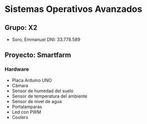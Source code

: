 # Sistemas Operativos Avanzados

## Grupo: X2
- Soro, Emmanuel DNI: 33.778.589

## Proyecto: Smartfarm

### Hardware

* Placa Arduino UNO
* Cámara
* Sensor de humedad del suelo 
* Sensor de temperatura del ambiente
* Sensor de nivel de agua
* Portalamparas
* Led con PWM
* Coolers
